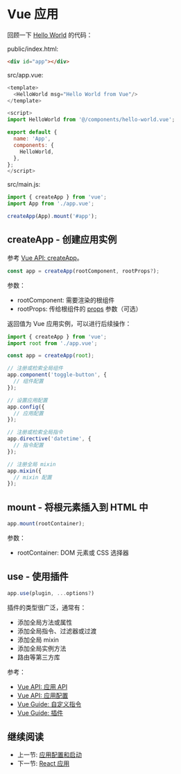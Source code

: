 # Vue 应用

回顾一下 [Hello World](https://codesandbox.io/s/vra-vue-01hello-world-wdlpk) 的代码：

public/index.html:

```html
<div id="app"></div>
```

src/app.vue:

```js
<template>
  <HelloWorld msg="Hello World from Vue"/>
</template>

<script>
import HelloWorld from '@/components/hello-world.vue';

export default {
  name: 'App',
  components: {
    HelloWorld,
  },
};
</script>
```

src/main.js:

```js
import { createApp } from 'vue';
import App from './app.vue';

createApp(App).mount('#app');
```

## createApp - 创建应用实例

参考 [Vue API: createApp](https://v3.cn.vuejs.org/api/global-api.html#createapp)。

```js
const app = createApp(rootComponent, rootProps?);
```

参数：

+ rootComponent: 需要渲染的根组件
+ rootProps: 传给根组件的 [props](./vue-props.vue) 参数（可选）

返回值为 Vue 应用实例，可以进行后续操作：

```js
import { createApp } from 'vue';
import root from './app.vue';

const app = createApp(root);

// 注册或检索全局组件
app.component('toggle-button', {
  // 组件配置
});

// 设置应用配置
app.config({
  // 应用配置
});

// 注册或检索全局指令
app.directive('datetime', {
  // 指令配置
});

// 注册全局 mixin
app.mixin({
  // mixin 配置
});
```

## mount - 将根元素插入到 HTML 中

```js
app.mount(rootContainer);
```

参数：

+ rootContainer: DOM 元素或 CSS 选择器

## use - 使用插件

```js
app.use(plugin, ...options?)
```

插件的类型很广泛，通常有：

+ 添加全局方法或属性
+ 添加全局指令、过滤器或过渡
+ 添加全局 mixin
+ 添加全局实例方法
+ 路由等第三方库

参考：

+ [Vue API: 应用 API](https://v3.cn.vuejs.org/api/application-api.html)
+ [Vue API: 应用配置](https://v3.cn.vuejs.org/api/application-config.html)
+ [Vue Guide: 自定义指令](https://v3.cn.vuejs.org/guide/custom-directive.html)
+ [Vue Guide: 插件](https://v3.cn.vuejs.org/guide/plugins.html)

## 继续阅读

+ 上一节: [应用配置和启动](../readme.md)
+ 下一节: [React 应用](../react/react-app.md)
